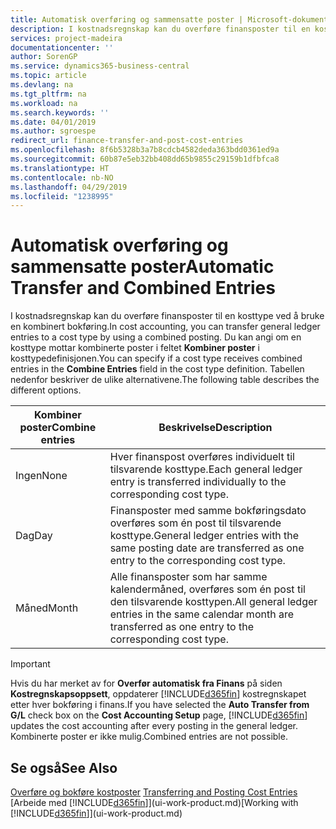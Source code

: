 ```yaml
---
title: Automatisk overføring og sammensatte poster | Microsoft-dokumentasjon
description: I kostnadsregnskap kan du overføre finansposter til en kosttype ved å bruke en kombinert bokføring. Du kan angi om en kosttype mottar kombinerte poster i feltet **Kombiner poster** i kosttypedefinisjonen. Tabellen nedenfor beskriver de ulike alternativene.
services: project-madeira
documentationcenter: ''
author: SorenGP
ms.service: dynamics365-business-central
ms.topic: article
ms.devlang: na
ms.tgt_pltfrm: na
ms.workload: na
ms.search.keywords: ''
ms.date: 04/01/2019
ms.author: sgroespe
redirect_url: finance-transfer-and-post-cost-entries
ms.openlocfilehash: 8f6b5328b3a7b8cdcb4582deda363bdd0361ed9a
ms.sourcegitcommit: 60b87e5eb32bb408dd65b9855c29159b1dfbfca8
ms.translationtype: HT
ms.contentlocale: nb-NO
ms.lasthandoff: 04/29/2019
ms.locfileid: "1238995"
---
```

# <a name="automatic-transfer-and-combined-entries"></a><span data-ttu-id="17311-105">Automatisk overføring og sammensatte poster</span><span class="sxs-lookup"><span data-stu-id="17311-105">Automatic Transfer and Combined Entries</span></span>
<span data-ttu-id="17311-106">I kostnadsregnskap kan du overføre finansposter til en kosttype ved å bruke en kombinert bokføring.</span><span class="sxs-lookup"><span data-stu-id="17311-106">In cost accounting, you can transfer general ledger entries to a cost type by using a combined posting.</span></span> <span data-ttu-id="17311-107">Du kan angi om en kosttype mottar kombinerte poster i feltet **Kombiner poster** i kosttypedefinisjonen.</span><span class="sxs-lookup"><span data-stu-id="17311-107">You can specify if a cost type receives combined entries in the **Combine Entries** field in the cost type definition.</span></span> <span data-ttu-id="17311-108">Tabellen nedenfor beskriver de ulike alternativene.</span><span class="sxs-lookup"><span data-stu-id="17311-108">The following table describes the different options.</span></span>  

|<span data-ttu-id="17311-109">Kombiner poster</span><span class="sxs-lookup"><span data-stu-id="17311-109">Combine entries</span></span>|<span data-ttu-id="17311-110">Beskrivelse</span><span class="sxs-lookup"><span data-stu-id="17311-110">Description</span></span>|  
|---------------------|-----------------|  
|<span data-ttu-id="17311-111">Ingen</span><span class="sxs-lookup"><span data-stu-id="17311-111">None</span></span>|<span data-ttu-id="17311-112">Hver finanspost overføres individuelt til tilsvarende kosttype.</span><span class="sxs-lookup"><span data-stu-id="17311-112">Each general ledger entry is transferred individually to the corresponding cost type.</span></span>|  
|<span data-ttu-id="17311-113">Dag</span><span class="sxs-lookup"><span data-stu-id="17311-113">Day</span></span>|<span data-ttu-id="17311-114">Finansposter med samme bokføringsdato overføres som én post til tilsvarende kosttype.</span><span class="sxs-lookup"><span data-stu-id="17311-114">General ledger entries with the same posting date are transferred as one entry to the corresponding cost type.</span></span>|  
|<span data-ttu-id="17311-115">Måned</span><span class="sxs-lookup"><span data-stu-id="17311-115">Month</span></span>|<span data-ttu-id="17311-116">Alle finansposter som har samme kalendermåned, overføres som én post til den tilsvarende kosttypen.</span><span class="sxs-lookup"><span data-stu-id="17311-116">All general ledger entries in the same calendar month are transferred as one entry to the corresponding cost type.</span></span>|  

> [!IMPORTANT]  
>  <span data-ttu-id="17311-117">Hvis du har merket av for **Overfør automatisk fra Finans** på siden **Kostregnskapsoppsett**, oppdaterer [!INCLUDE[d365fin](includes/d365fin_md.md)] kostregnskapet etter hver bokføring i finans.</span><span class="sxs-lookup"><span data-stu-id="17311-117">If you have selected the **Auto Transfer from G/L** check box on the **Cost Accounting Setup** page, [!INCLUDE[d365fin](includes/d365fin_md.md)] updates the cost accounting after every posting in the general ledger.</span></span> <span data-ttu-id="17311-118">Kombinerte poster er ikke mulig.</span><span class="sxs-lookup"><span data-stu-id="17311-118">Combined entries are not possible.</span></span>  

## <a name="see-also"></a><span data-ttu-id="17311-119">Se også</span><span class="sxs-lookup"><span data-stu-id="17311-119">See Also</span></span>  
 <span data-ttu-id="17311-120">[Overføre og bokføre kostposter](finance-transfer-and-post-cost-entries.md) </span><span class="sxs-lookup"><span data-stu-id="17311-120">[Transferring and Posting Cost Entries](finance-transfer-and-post-cost-entries.md) </span></span>  
 <span data-ttu-id="17311-121">[Arbeide med [!INCLUDE[d365fin](includes/d365fin_md.md)]](ui-work-product.md)</span><span class="sxs-lookup"><span data-stu-id="17311-121">[Working with [!INCLUDE[d365fin](includes/d365fin_md.md)]](ui-work-product.md)</span></span>

